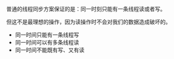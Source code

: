 普通的线程同步方案保证的是：同一时刻只能有一条线程读或者写。

但这不是最理想的操作，因为读操作时不会对我们的数据造成破坏的。

- 同一时间只能有一条线程写
- 同一时间可以有多条线程读
- 同一时间不能既有写、又有读
